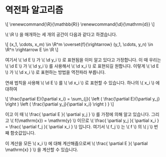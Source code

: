 # 역전파 알고리즘

\\[ 
  \renewcommand{\R}{\mathbb{R}}
  \renewcommand{\d}{\mathrm{d}}
\\]

\\( \R \\) 을 매개하는 세 개의 공간이 다음과 같다고 하겠습니다.

\\[
  (x_1, \cdots, x_m) \in \R^m \overset{f}{\rightarrow}
  (y_1, \cdots, y_n) \in \R^n \rightarrow
  E \in \R
\\]

여기서 \\( \d E \\) 가 \\( \d y_i \\) 로 표현됨을 이미 알고 있다고
가정합니다. 이 때 우리는 \\( \d E \\) 가 \\( \d y_i \\) 를 사용해서 \\( \d x_i
\\) 로 표현되길 원합니다. 이렇게 \\( \d E \\) 가 \\( \d x_i \\) 로 표현하는
방법을 역전파라 부릅니다.

연쇄 법칙을 사용해 \\( \d E \\) 를 \\( \d x_i \\) 로 표현할 수 있습니다. 하나의
\\( x_i \\) 에 대하여

\\[
  \frac{\partial E}{\partial x_i} =
    \sum_{j}{
      \left ( \frac{\partial E}{\partial y_j} \right )
      \left ( \frac{\partial y_j}{\partial x_i} \right )
    }
\\]

이고 이 때 \\( \frac{ \partial E }{ \partial y_j } \\) 를 가정에 의해 알고
있습니다. 그리고 \\( f(\mathrm{x}) = \mathrm{y} \\) 이므로 \\( \frac{ \partial
y_j }{ \partial x_i } = \frac{ \partial f_j }{ \partial x_i }  \\)
입니다. 여기서 \\( f_j \\) 는 \\( f \\) 의 \\( j \\) 번째 함숫값입니다.

이 계산을 모든 \\( x_i \\) 에 대해 계산해줌으로써 \\( \frac{ \partial E }{
\partial \mathrm{x} } \\) 을 계산할 수 있습니다.

